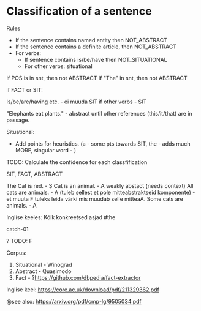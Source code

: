 # Classification of a sentence

Rules

* If the sentence contains named entity then NOT_ABSTRACT
* If the sentence contains a definite article, then NOT_ABSTRACT
* For verbs:
  * If sentence contains is/be/have then NOT_SITUATIONAL
  * For other verbs: situational



If POS is in snt, then not ABSTRACT
If "The" in snt, then not ABSTRACT 

if FACT or SIT:
	
Is/be/are/having etc. - ei muuda SIT
if other verbs - SIT	


"Elephants eat plants." - abstract until other references (this/it/that) are in passage.

Situational:
 - Add points for heuristics. (a - some pts towards SIT, the - adds much MORE, singular word - )


TODO: Calculate the confidence for each classfification



SIT, FACT, ABSTRACT




The Cat is red. - S
Cat is an animal. - A weakly abstact (needs context)
All cats are animals. - A (tuleb sellest et pole mitteabstraktseid komponente) - et muuta F tuleks leida värki mis muudab selle mitteaA.
Some cats are animals. - A



Inglise keeles:
Kõik konkreetsed asjad #the


catch-01 


? TODO: F


Corpus:
1. Situational - Winograd
2. Abstract - Quasimodo
3. Fact - ?https://github.com/dbpedia/fact-extractor

Inglise keel: https://core.ac.uk/download/pdf/211329362.pdf

@see also: https://arxiv.org/pdf/cmp-lg/9505034.pdf